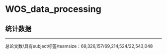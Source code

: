 # WOS_data_processing

## 统计数据
------
总论文数/具有subject标签/teamsize：69,326,157/69,214,524/22,543,048



